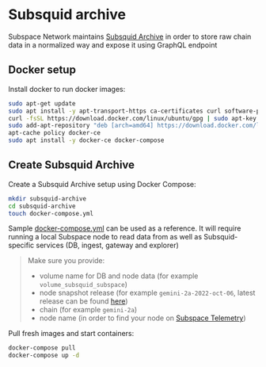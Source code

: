 # Subsquid archive

Subspace Network maintains [Subsquid Archive](https://docs.subsquid.io/archives/) in order to store raw chain data in a normalized way and expose it using GraphQL endpoint

## Docker setup

Install docker to run docker images:

```bash
sudo apt-get update
sudo apt install -y apt-transport-https ca-certificates curl software-properties-common
curl -fsSL https://download.docker.com/linux/ubuntu/gpg | sudo apt-key add -
sudo add-apt-repository "deb [arch=amd64] https://download.docker.com/linux/ubuntu focal stable"
apt-cache policy docker-ce
sudo apt install -y docker-ce docker-compose
```

## Create Subsquid Archive
Create a Subsquid Archive setup using Docker Compose:
```bash
mkdir subsquid-archive
cd subsquid-archive
touch docker-compose.yml
```

Sample [docker-compose.yml](docker-compose.yml) can be used as a reference. It will require running a local Subspace node to read data from as well as Subsquid-specific services (DB, ingest, gateway and explorer)

> Make sure you provide: 
> - volume name for DB and node data (for example `volume_subsquid_subspace`)
> - node snapshot release (for example `gemini-2a-2022-oct-06`, latest release can be found [here](https://github.com/subspace/subspace/pkgs/container/node))
> - chain (for example `gemini-2a`)
> - node name (in order to find your node on [Subspace Telemetry](https://telemetry.subspace.network/))

Pull fresh images and start containers:
```bash
docker-compose pull
docker-compose up -d
```
